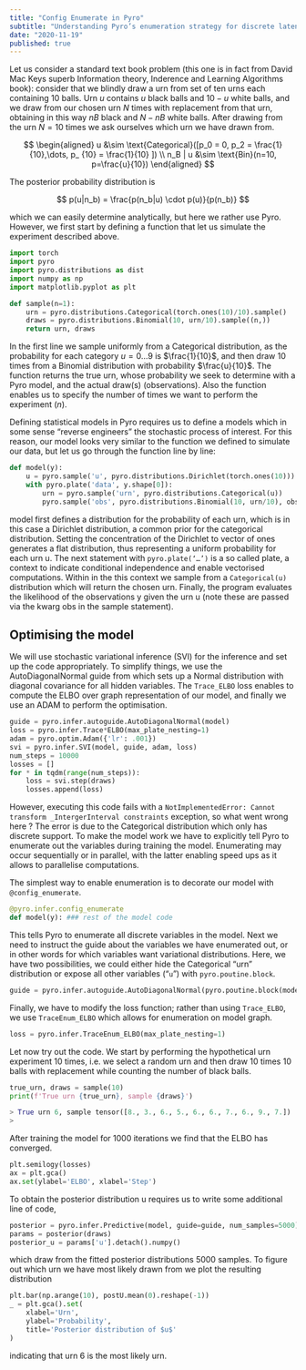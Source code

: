 ```yaml
---
title: "Config Enumerate in Pyro"
subtitle: "Understanding Pyro’s enumeration strategy for discrete latent variables."
date: "2020-11-19"
published: true
---
```


Let us consider a standard text book problem (this one is in fact from David Mac Keys superb Information theory, Inderence and Learning Algorithms book): consider that we blindly draw a urn from set of ten urns each containing $10$ balls. Urn $u$ contains $u$ black balls and $10-u$ white balls, and we draw from our chosen urn $N$ times with replacement from that urn, obtaining in this way $nB$ black and $N-nB$ white balls. After drawing from the urn $N=10$ times we ask ourselves which urn we have drawn from.


$$
\begin{aligned}
u &\sim \text{Categorical}([p_0 = 0, p_2 = \frac{1}{10},\dots, p_ {10} = \frac{1}{10} ]) \\
n_B | u &\sim \text{Bin}(n=10, p=\frac{u}{10})
\end{aligned}
$$

The posterior probability distribution is

$$
p(u|n_b) = \frac{p(n_b|u) \cdot p(u)}{p(n_b)}
$$

which we can easily determine analytically, but here we rather use Pyro. However, we first start by defining a function that let us simulate the experiment described above.

```python
import torch
import pyro
import pyro.distributions as dist
import numpy as np
import matplotlib.pyplot as plt

def sample(n=1):
    urn = pyro.distributions.Categorical(torch.ones(10)/10).sample()
    draws = pyro.distributions.Binomial(10, urn/10).sample((n,))
    return urn, draws
```

In the first line we sample uniformly from a Categorical distribution, as the probability for each category $u=0\dots 9$ is $\frac{1}{10}$, and then draw $10$ times from a Binomial distribution with probability $\frac{u}{10}$. The function returns the true urn, whose probability we seek to determine with a Pyro model, and the actual draw(s) (observations). Also the function enables us to specify the number of times we want to perform the experiment ($n$).

Defining statistical models in Pyro requires us to define a models which in some sense “reverse engineers” the stochastic process of interest. For this reason, our model looks very similar to the function we defined to simulate our data, but let us go through the function line by line:

```python
def model(y):
    u = pyro.sample('u', pyro.distributions.Dirichlet(torch.ones(10)))
    with pyro.plate('data', y.shape[0]):
        urn = pyro.sample('urn', pyro.distributions.Categorical(u))
        pyro.sample('obs', pyro.distributions.Binomial(10, urn/10), obs=y)
```

model first defines a distribution for the probability of each urn, which is in this case a Dirichlet distribution, a common prior for the categorical distribution. Setting the concentration of the Dirichlet to vector of ones generates a flat distribution, thus representing a uniform probability for each urn u. The next statement with `pyro.plate(‘…’)` is a so called plate, a context to indicate conditional independence and enable vectorised computations. Within in the this context we sample from a `Categorical(u)` distribution which will return the chosen urn. Finally, the program evaluates the likelihood of the observations y given the urn u (note these are passed via the kwarg obs in the sample statement).

## Optimising the model

We will use stochastic variational inference (SVI) for the inference and set up the code appropriately. To simplify things, we use the AutoDiagonalNormal guide from which sets up a Normal distribution with diagonal covariance for all hidden variables. The `Trace_ELBO` loss enables to compute the ELBO over graph representation of our model, and finally we use an ADAM to perform the optimisation.


```python
guide = pyro.infer.autoguide.AutoDiagonalNormal(model)
loss = pyro.infer.Trace*ELBO(max_plate_nesting=1)
adam = pyro.optim.Adam({'lr': .001})
svi = pyro.infer.SVI(model, guide, adam, loss)
num_steps = 10000
losses = []
for * in tqdm(range(num_steps)):
    loss = svi.step(draws)
    losses.append(loss)
```

However, executing this code fails with a `NotImplementedError: Cannot transform _IntergerInterval constraints` exception, so what went wrong here ? The error is due to the Categorical distribution which only has discrete support. To make the model work we have to explicitly tell Pyro to enumerate out the variables during training the model. Enumerating may occur sequentially or in parallel, with the latter enabling speed ups as it allows to parallelise computations.

The simplest way to enable enumeration is to decorate our model with `@config_enumerate`.

```python
@pyro.infer.config_enumerate
def model(y): ### rest of the model code
```

This tells Pyro to enumerate all discrete variables in the model. Next we need to instruct the guide about the variables we have enumerated out, or in other words for which variables want variational distributions. Here, we have two possibilities, we could either hide the Categorical “urn” distribution or expose all other variables (“`u`”) with `pyro.poutine.block`.

```python
guide = pyro.infer.autoguide.AutoDiagonalNormal(pyro.poutine.block(model, expose=["u"]))
```

Finally, we have to modify the loss function; rather than using `Trace_ELBO`, we use `TraceEnum_ELBO` which allows for enumeration on model graph.


```python
loss = pyro.infer.TraceEnum_ELBO(max_plate_nesting=1)
```

Let now try out the code. We start by performing the hypothetical urn experiment 10 times, i.e. we select a random urn and then draw 10 times 10 balls with replacement while counting the number of black balls.

```python
true_urn, draws = sample(10)
print(f'True urn {true_urn}, sample {draws}')

> True urn 6, sample tensor([8., 3., 6., 5., 6., 6., 7., 6., 9., 7.])
> 
```

After training the model for 1000 iterations we find that the ELBO has converged.

```python
plt.semilogy(losses)
ax = plt.gca()
ax.set(ylabel='ELBO', xlabel='Step')
```

To obtain the posterior distribution u requires us to write some additional line of code,

```python
posterior = pyro.infer.Predictive(model, guide=guide, num_samples=5000)
params = posterior(draws)
posterior_u = params['u'].detach().numpy()
```

which draw from the fitted posterior distributions 5000 samples. To figure out which urn we have most likely drawn from we plot the resulting distribution

```python
plt.bar(np.arange(10), postU.mean(0).reshape(-1))
_ = plt.gca().set(
    xlabel='Urn',
    ylabel='Probability',
    title='Posterior distribution of $u$'
)
```

indicating that urn 6 is the most likely urn.
